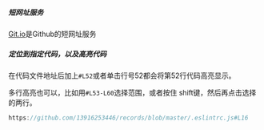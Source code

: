 ##### 短网址服务

[Git.io](https://git.io/)是Github的短网址服务

##### 定位到指定代码，以及高亮代码

在代码文件地址后加上`#L52`或者单击行号52都会将第52行代码高亮显示。

多行高亮也可以，比如用`#L53-L60`选择范围，或者按住 shift键，然后再点击选择的两行。

```javascript
https://github.com/13916253446/records/blob/master/.eslintrc.js#L16
```